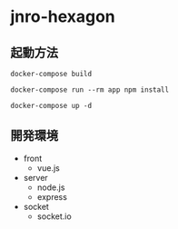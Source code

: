 # jnro-hexagon
## 起動方法
` docker-compose build `

` docker-compose run --rm app npm install `

` docker-compose up -d `

## 開発環境
- front
    - vue.js
- server
    - node.js
    - express
- socket
    - socket.io
